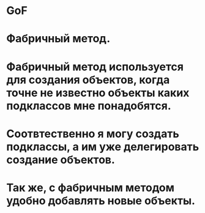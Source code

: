 # GoF
# Фабричный метод. 
# Фабричный метод используется для создания объектов, когда точне не известно объекты каких подклассов мне понадобятся.
# Соотвтественно я могу создать подклассы, а им уже делегировать создание объектов. 
# Так же, с фабричным методом удобно добавлять новые объекты. 